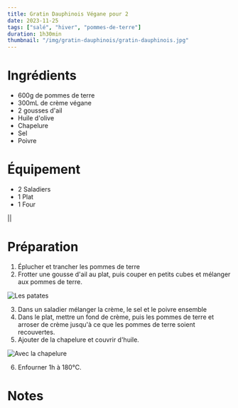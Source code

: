```yaml
---
title: Gratin Dauphinois Végane pour 2
date: 2023-11-25
tags: ["salé", "hiver", "pommes-de-terre"]
duration: 1h30min
thumbnail: "/img/gratin-dauphinois/gratin-dauphinois.jpg"
---
```


# Ingrédients

+ 600g de pommes de terre
+ 300mL de crème végane
+ 2 gousses d'ail
+ Huile d'olive
+ Chapelure
+ Sel
+ Poivre


# Équipement

+ 2 Saladiers
+ 1 Plat
+ 1 Four

||

# Préparation

1. Éplucher et trancher les pommes de terre
2. Frotter une gousse d'ail au plat, puis couper en petits cubes et mélanger aux pommes de terre.

![Les patates](/img/gratin-dauphinois/gratin-dauphinois-step-2.jpg)

3. Dans un saladier mélanger la crème, le sel et le poivre ensemble
4. Dans le plat, mettre un fond de crème, puis les pommes de terre et arroser de crème jusqu'à ce que
les pommes de terre soient recouvertes.
5. Ajouter de la chapelure et couvrir d'huile.

![Avec la chapelure](/img/gratin-dauphinois/gratin-dauphinois-step-5.jpg)

6. Enfourner 1h à 180°C.

# Notes

